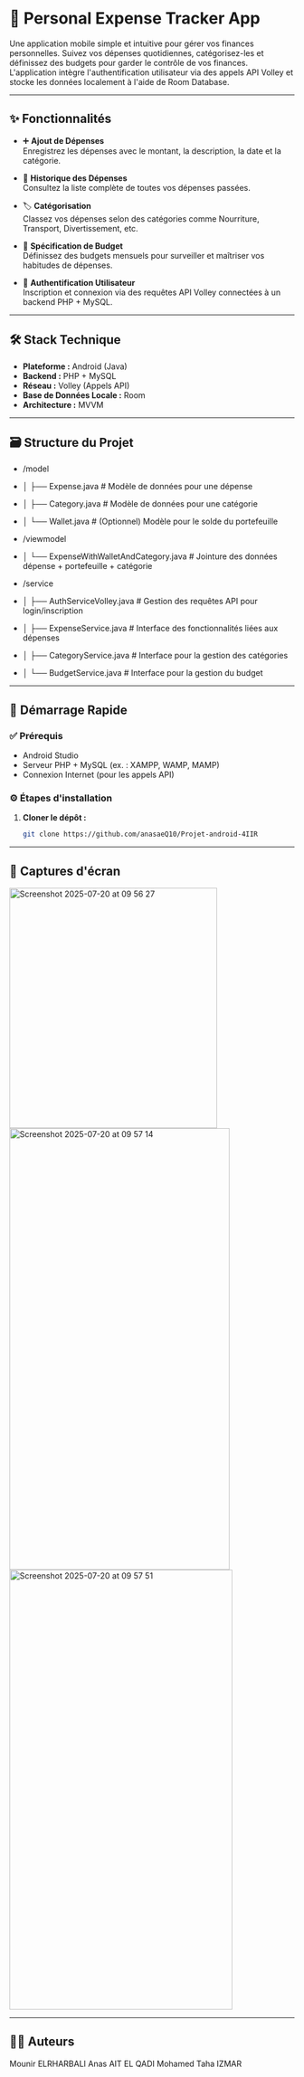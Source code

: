 # 📱 Personal Expense Tracker App

Une application mobile simple et intuitive pour gérer vos finances personnelles. Suivez vos dépenses quotidiennes, catégorisez-les et définissez des budgets pour garder le contrôle de vos finances. L'application intègre l'authentification utilisateur via des appels API Volley et stocke les données localement à l'aide de Room Database.

---

## ✨ Fonctionnalités

- ➕ **Ajout de Dépenses**  
  Enregistrez les dépenses avec le montant, la description, la date et la catégorie.

- 📜 **Historique des Dépenses**  
  Consultez la liste complète de toutes vos dépenses passées.

- 🏷️ **Catégorisation**  
  Classez vos dépenses selon des catégories comme Nourriture, Transport, Divertissement, etc.

- 🎯 **Spécification de Budget**  
  Définissez des budgets mensuels pour surveiller et maîtriser vos habitudes de dépenses.

- 🔐 **Authentification Utilisateur**  
  Inscription et connexion via des requêtes API Volley connectées à un backend PHP + MySQL.

---

## 🛠️ Stack Technique

- **Plateforme :** Android (Java)  
- **Backend :** PHP + MySQL  
- **Réseau :** Volley (Appels API)  
- **Base de Données Locale :** Room  
- **Architecture :** MVVM

---

## 🗃️ Structure du Projet

- /model
- │ ├── Expense.java # Modèle de données pour une dépense
- │ ├── Category.java # Modèle de données pour une catégorie
- │ └── Wallet.java # (Optionnel) Modèle pour le solde du portefeuille

- /viewmodel
- │ └── ExpenseWithWalletAndCategory.java # Jointure des données dépense + portefeuille + catégorie

- /service
- │ ├── AuthServiceVolley.java # Gestion des requêtes API pour login/inscription
- │ ├── ExpenseService.java # Interface des fonctionnalités liées aux dépenses
- │ ├── CategoryService.java # Interface pour la gestion des catégories
- │ └── BudgetService.java # Interface pour la gestion du budget


---

## 🚀 Démarrage Rapide

### ✅ Prérequis

- Android Studio
- Serveur PHP + MySQL (ex. : XAMPP, WAMP, MAMP)
- Connexion Internet (pour les appels API)

### ⚙️ Étapes d'installation

1. **Cloner le dépôt :**
   
   ```bash
   git clone https://github.com/anasaeQ10/Projet-android-4IIR


---

## 📸 Captures d'écran

<img width="367" height="425" alt="Screenshot 2025-07-20 at 09 56 27" src="https://github.com/user-attachments/assets/41e1b26c-f301-48ff-bbff-bf6b4b9ecdd1" />
<img width="389" height="781" alt="Screenshot 2025-07-20 at 09 57 14" src="https://github.com/user-attachments/assets/3adb9cb5-ed32-44d5-afca-309e012358c6" />
<img width="394" height="778" alt="Screenshot 2025-07-20 at 09 57 51" src="https://github.com/user-attachments/assets/3750f63e-7e22-4ecb-8168-be7418fdb6e7" />


---

## 👨‍💻 Auteurs 

Mounir ELRHARBALI
Anas AIT EL QADI 
Mohamed Taha IZMAR
